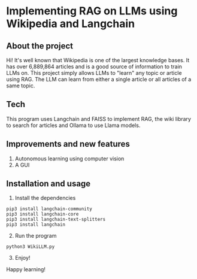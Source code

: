 # Implementing RAG on LLMs using Wikipedia and Langchain #

## About the project ##

Hi! It's well known that Wikipedia is one of the largest knowledge bases. It has over 6,889,864 articles and is a good source of information to train LLMs on. This project simply allows LLMs to "learn" any topic or article using RAG. The LLM can learn from either a single article or all articles of a same topic.

## Tech ##

This program uses Langchain and FAISS to implement RAG, the wiki library to search for articles and Ollama to use Llama models.

## Improvements and new features ##

1) Autonomous learning using computer vision
2) A GUI

## Installation and usage ##

1) Install the dependencies

```
pip3 install langchain-community
pip3 install langchain-core
pip3 install langchain-text-splitters
pip3 install langchain
```

2) Run the program

```
python3 WikiLLM.py
```

3) Enjoy!


Happy learning!
